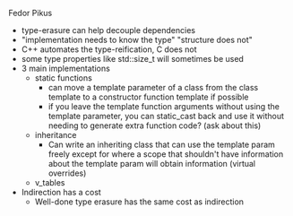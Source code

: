 Fedor Pikus

- type-erasure can help decouple dependencies
- "implementation needs to know the type" "structure does not"
- C++ automates the type-reification, C does not
- some type properties like std::size_t will sometimes be used
- 3 main implementations
	- static functions
		- can move a template parameter of a class from the class template to a constructor function template if possible
		- if you leave the template function arguments without using the template parameter, you can static_cast back and use it without needing to generate extra function code? (ask about this)
	- inheritance
		- Can write an inheriting class that can use the template param freely except for where a scope that shouldn't have information about the template param will obtain information (virtual overrides)
	- v_tables
- Indirection has a cost
	- Well-done type erasure has the same cost as indirection